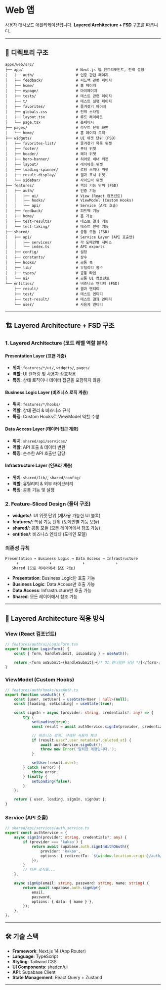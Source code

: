 # Web 앱

사용자 대시보드 애플리케이션입니다. **Layered Architecture + FSD** 구조를 따릅니다.

---

## 📁 디렉토리 구조

```
apps/web/src/
├── app/                        # Next.js 앱 엔트리포인트, 전역 설정
│   ├── auth/                   # 인증 관련 페이지
│   ├── feedback/               # 피드백 관련 페이지
│   ├── home/                   # 홈 페이지
│   ├── mypage/                 # 마이페이지
│   ├── tests/                  # 테스트 관련 페이지
│   ├── t/                      # 테스트 실행 페이지
│   ├── favorites/              # 즐겨찾기 페이지
│   ├── globals.css             # 전역 스타일
│   ├── layout.tsx              # 루트 레이아웃
│   └── page.tsx                # 홈페이지
├── pages/                      # 라우트 단위 화면
│   └── home/                   # 홈 페이지 로직
├── widgets/                    # UI 위젯 단위 (FSD)
│   ├── favorites-list/         # 즐겨찾기 목록 위젯
│   ├── footer/                 # 푸터 위젯
│   ├── header/                 # 헤더 위젯
│   ├── hero-banner/            # 히어로 배너 위젯
│   ├── layout/                 # 레이아웃 위젯
│   ├── loading-spinner/        # 로딩 스피너 위젯
│   ├── result-display/         # 결과 표시 위젯
│   └── sidebar/                # 사이드바 위젯
├── features/                   # 핵심 기능 단위 (FSD)
│   ├── auth/                   # 인증 기능
│   │   ├── ui/                 # View (React 컴포넌트)
│   │   ├── hooks/              # ViewModel (Custom Hooks)
│   │   └── api/                # Service (API 호출)
│   ├── feedback/               # 피드백 기능
│   ├── home/                   # 홈 기능
│   ├── test-results/           # 테스트 결과 기능
│   └── test-taking/            # 테스트 진행 기능
├── shared/                     # 공통 모듈 (FSD)
│   ├── api/                    # Service Layer (API 호출만)
│   │   ├── services/           # 각 도메인별 서비스
│   │   └── index.ts            # API exports
│   ├── config/                 # 설정
│   ├── constants/              # 상수
│   ├── hooks/                  # 공통 훅
│   ├── lib/                    # 유틸리티 함수
│   ├── types/                  # 공통 타입
│   └── ui/                     # 공통 UI 컴포넌트
└── entities/                   # 비즈니스 엔티티 (FSD)
    ├── result/                 # 결과 엔티티
    ├── test/                   # 테스트 엔티티
    ├── test-result/            # 테스트 결과 엔티티
    └── user/                   # 사용자 엔티티
```

---

## 🏗️ Layered Architecture + FSD 구조

### 1. Layered Architecture (코드 레벨 역할 분리)

#### Presentation Layer (표현 계층)

- **위치**: `features/*/ui/`, `widgets/`, `pages/`
- **역할**: UI 렌더링 및 사용자 상호작용
- **특징**: 상태 로직이나 데이터 접근을 포함하지 않음

#### Business Logic Layer (비즈니스 로직 계층)

- **위치**: `features/*/hooks/`
- **역할**: 상태 관리 & 비즈니스 규칙
- **특징**: Custom Hooks로 ViewModel 역할 수행

#### Data Access Layer (데이터 접근 계층)

- **위치**: `shared/api/services/`
- **역할**: API 호출 & 데이터 변환
- **특징**: 순수한 API 호출만 담당

#### Infrastructure Layer (인프라 계층)

- **위치**: `shared/lib/`, `shared/config/`
- **역할**: 유틸리티 & 외부 라이브러리
- **특징**: 공통 기능 및 설정

### 2. Feature-Sliced Design (폴더 구조)

- **widgets/**: UI 위젯 단위 (재사용 가능한 UI 블록)
- **features/**: 핵심 기능 단위 (도메인별 기능 모듈)
- **shared/**: 공통 모듈 (모든 레이어에서 참조 가능)
- **entities/**: 비즈니스 엔티티 (도메인 모델)

### 의존성 규칙

```
Presentation → Business Logic → Data Access → Infrastructure
     ↓              ↓              ↓              ↓
   Shared (모든 레이어에서 참조 가능)
```

- **Presentation**: Business Logic만 호출 가능
- **Business Logic**: Data Access만 호출 가능
- **Data Access**: Infrastructure만 호출 가능
- **Shared**: 모든 레이어에서 참조 가능

---

## 🧩 Layered Architecture 적용 방식

### View (React 컴포넌트)

```typescript
// features/auth/ui/LoginForm.tsx
export function LoginForm() {
	const { form, handleSubmit, isLoading } = useAuth();

	return <form onSubmit={handleSubmit}>{/* UI 렌더링만 담당 */}</form>;
}
```

### ViewModel (Custom Hooks)

```typescript
// features/auth/hooks/useAuth.ts
export function useAuth() {
	const [user, setUser] = useState<User | null>(null);
	const [loading, setLoading] = useState(true);

	const signIn = async (provider: string, credentials?: any) => {
		try {
			setLoading(true);
			const result = await authService.signIn(provider, credentials);

			// 비즈니스 로직: 삭제된 사용자 체크
			if (result.user?.user_metadata?.deleted_at) {
				await authService.signOut();
				throw new Error('탈퇴한 계정입니다.');
			}

			setUser(result.user);
		} catch (error) {
			throw error;
		} finally {
			setLoading(false);
		}
	};

	return { user, loading, signIn, signOut };
}
```

### Service (API 호출)

```typescript
// shared/api/services/auth.service.ts
export const authService = {
	async signIn(provider: string, credentials?: any) {
		if (provider === 'kakao') {
			return await supabase.auth.signInWithOAuth({
				provider: 'kakao',
				options: { redirectTo: `${window.location.origin}/auth/callback` },
			});
		}
		// 다른 로직들...
	},

	async signUp(email: string, password: string, name: string) {
		return await supabase.auth.signUp({
			email,
			password,
			options: { data: { name } },
		});
	},
};
```

---

## 🛠️ 기술 스택

- **Framework**: Next.js 14 (App Router)
- **Language**: TypeScript
- **Styling**: Tailwind CSS
- **UI Components**: shadcn/ui
- **API**: Supabase Client
- **State Management**: React Query + Zustand

---
